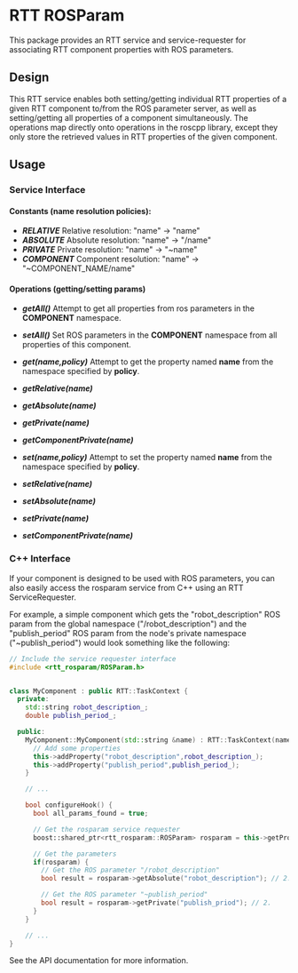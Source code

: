 RTT ROSParam
============

This package provides an RTT service and service-requester for associating RTT
component properties with ROS parameters.

## Design

This RTT service enables both setting/getting individual RTT properties of a
given RTT component to/from the ROS parameter server, as well as setting/getting
all properties of a component simultaneously. The operations map directly onto
operations in the roscpp library, except they only store the retrieved values in
RTT properties of the given component.

## Usage

### Service Interface

#### Constants (name resolution policies):

* ***RELATIVE***   Relative resolution:  "name" -> "name"
* ***ABSOLUTE***   Absolute resolution:  "name" -> "/name"
* ***PRIVATE***    Private resolution:   "name" -> "~name"
* ***COMPONENT***  Component resolution: "name" -> "~COMPONENT\_NAME/name"

#### Operations (getting/setting params)

* ***getAll()*** Attempt to get all properties from ros parameters in the
  **COMPONENT** namespace.
* ***setAll()*** Set ROS parameters in the **COMPONENT** namespace from all
  properties of this component.

* ***get(name,policy)*** Attempt to get the property named **name** from the
  namespace specified by **policy**.
* ***getRelative(name)***
* ***getAbsolute(name)***
* ***getPrivate(name)***
* ***getComponentPrivate(name)***

* ***set(name,policy)*** Attempt to set the property named **name** from the
  namespace specified by **policy**.
* ***setRelative(name)***
* ***setAbsolute(name)***
* ***setPrivate(name)***
* ***setComponentPrivate(name)***

### C++ Interface

If your component is designed to be used with ROS parameters, you can also
easily access the rosparam service from C++ using an RTT ServiceRequester.

For example, a simple component which gets the "robot\_description" ROS param
from the global namespace ("/robot\_description") and the "publish\_period" ROS
param from the node's private namespace ("~publish\_period") would look something
like the following:

```cpp
// Include the service requester interface
#include <rtt_rosparam/ROSParam.h>


class MyComponent : public RTT::TaskContext {
  private:
    std::string robot_description_;
    double publish_period_;

  public:
    MyComponent::MyComponent(std::string &name) : RTT::TaskContext(name) {
      // Add some properties
      this->addProperty("robot_description",robot_description_);
      this->addProperty("publish_period",publish_period_);
    }

    // ... 

    bool configureHook() {
      bool all_params_found = true;

      // Get the rosparam service requester
      boost::shared_ptr<rtt_rosparam::ROSParam> rosparam = this->getProvider<rtt_rosparam::ROSParam>("rosparam");

      // Get the parameters
      if(rosparam) {
        // Get the ROS parameter "/robot_description"
        bool result = rosparam->getAbsolute("robot_description"); // 2.

        // Get the ROS parameter "~publish_period"
        bool result = rosparam->getPrivate("publish_priod"); // 2.
      }
    }

    // ...
}
```

See the API documentation for more information.
